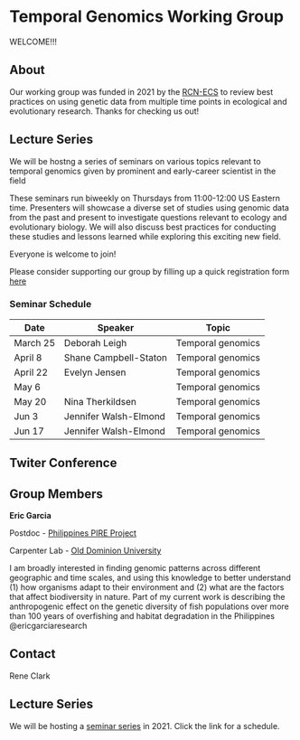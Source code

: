 # Temporal Genomics Working Group

WELCOME!!! 

## About

Our working group was funded in 2021 by the [RCN-ECS](https://rcn-ecs.github.io/)
to review best practices on using genetic data from multiple time points in
ecological and evolutionary research. Thanks for checking us out!

## Lecture Series

We will be hostng a series of seminars on various topics relevant to temporal genomics given by prominent and early-career scientist in the field

These seminars run biweekly on Thursdays from 11:00-12:00 US Eastern time. Presenters will showcase a diverse set of studies using genomic data from the past and present to investigate questions relevant to ecology and evolutionary biology. We will also discuss best practices for conducting these studies and lessons learned while exploring this exciting new field.

Everyone is welcome to join! 

Please consider supporting our group by filling up a quick registration form [here](google.form)

### Seminar Schedule

Date | Speaker | Topic
---- | ------- | -----
March 25 | Deborah Leigh | Temporal genomics
April 8 | Shane Campbell-Staton | Temporal genomics
April 22 | Evelyn Jensen | Temporal genomics
May 6 |  | Temporal genomics
May 20 | Nina Therkildsen | Temporal genomics
Jun 3 | Jennifer Walsh-Elmond | Temporal genomics
Jun 17 | Jennifer Walsh-Elmond | Temporal genomics

## Twiter Conference

## Group Members

**Eric Garcia**

Postdoc - [Philippines PIRE Project](https://sites.wp.odu.edu/PIRE/) 

Carpenter Lab - [Old Dominion University](https://www.odu.edu/)

I am broadly interested in finding genomic patterns across different geographic and time scales, and using this knowledge to better understand (1) how organisms adapt to their environment and (2) what are the factors that affect biodiversity in nature. Part of my current work is describing the anthropogenic effect on the genetic diversity of fish populations over more than 100 years of overfishing and habitat degradation in the Philippines
@ericgarciaresearch


## Contact
Rene Clark 




## Lecture Series

We will be hosting a [seminar series](https://tempgenomics-rcn.github.io/website/seminar) in 2021. Click the link for a schedule.

